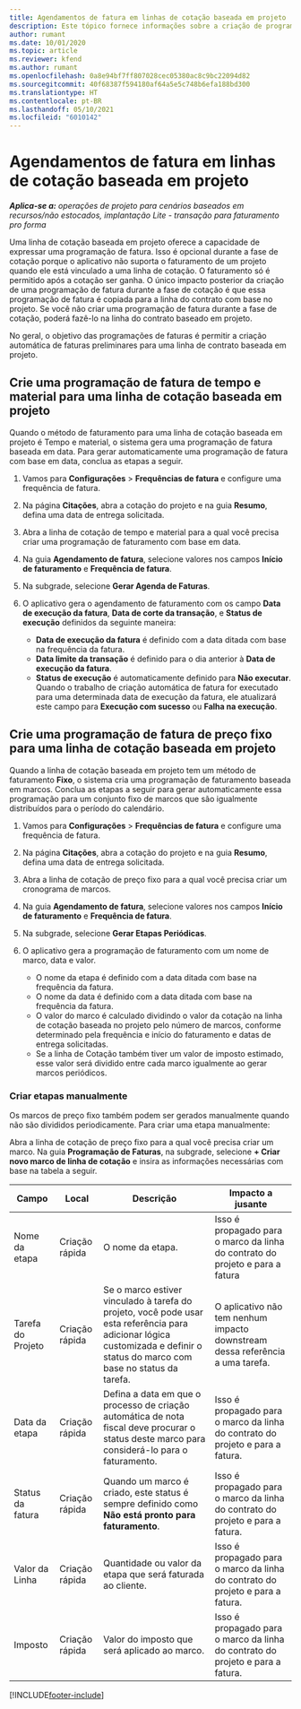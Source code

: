 ```yaml
---
title: Agendamentos de fatura em linhas de cotação baseada em projeto
description: Este tópico fornece informações sobre a criação de programações de faturas e marcos para linhas de cotação.
author: rumant
ms.date: 10/01/2020
ms.topic: article
ms.reviewer: kfend
ms.author: rumant
ms.openlocfilehash: 0a8e94bf7ff807028cec05380ac8c9bc22094d82
ms.sourcegitcommit: 40f68387f594180af64a5e5c748b6efa188bd300
ms.translationtype: HT
ms.contentlocale: pt-BR
ms.lasthandoff: 05/10/2021
ms.locfileid: "6010142"
---
```

# <a name="invoice-schedules-on-project-based-quote-lines"></a>Agendamentos de fatura em linhas de cotação baseada em projeto

_**Aplica-se a:** operações de projeto para cenários baseados em recursos/não estocados, implantação Lite - transação para faturamento pro forma_

Uma linha de cotação baseada em projeto oferece a capacidade de expressar uma programação de fatura. Isso é opcional durante a fase de cotação porque o aplicativo não suporta o faturamento de um projeto quando ele está vinculado a uma linha de cotação. O faturamento só é permitido após a cotação ser ganha. O único impacto posterior da criação de uma programação de fatura durante a fase de cotação é que essa programação de fatura é copiada para a linha do contrato com base no projeto. Se você não criar uma programação de fatura durante a fase de cotação, poderá fazê-lo na linha do contrato baseado em projeto.

No geral, o objetivo das programações de faturas é permitir a criação automática de faturas preliminares para uma linha de contrato baseada em projeto. 

## <a name="create-a-time-and-material-invoice-schedule-for-a-project-based-quote-line"></a>Crie uma programação de fatura de tempo e material para uma linha de cotação baseada em projeto

Quando o método de faturamento para uma linha de cotação baseada em projeto é Tempo e material, o sistema gera uma programação de fatura baseada em data. Para gerar automaticamente uma programação de fatura com base em data, conclua as etapas a seguir.

1. Vamos para **Configurações** > **Frequências de fatura** e configure uma frequência de fatura.
2. Na página **Citações**, abra a cotação do projeto e na guia **Resumo**, defina uma data de entrega solicitada.
3. Abra a linha de cotação de tempo e material para a qual você precisa criar uma programação de faturamento com base em data. 
4. Na guia **Agendamento de fatura**, selecione valores nos campos **Início de faturamento** e **Frequência de fatura**. 
5. Na subgrade, selecione **Gerar Agenda de Faturas**.
6. O aplicativo gera o agendamento de faturamento com os campo **Data de execução da fatura**, **Data de corte da transação**, e **Status de execução** definidos da seguinte maneira:

    - **Data de execução da fatura** é definido com a data ditada com base na frequência da fatura.
    - **Data limite da transação** é definido para o dia anterior à **Data de execução da fatura**.
    - **Status de execução** é automaticamente definido para **Não executar**. Quando o trabalho de criação automática de fatura for executado para uma determinada data de execução da fatura, ele atualizará este campo para **Execução com sucesso** ou **Falha na execução**.

## <a name="create-a-fixed-price-invoice-schedule-for-a-project-based-quote-line"></a>Crie uma programação de fatura de preço fixo para uma linha de cotação baseada em projeto

Quando a linha de cotação baseada em projeto tem um método de faturamento **Fixo**, o sistema cria uma programação de faturamento baseada em marcos. Conclua as etapas a seguir para gerar automaticamente essa programação para um conjunto fixo de marcos que são igualmente distribuídos para o período do calendário.

1. Vamos para **Configurações** > **Frequências de fatura** e configure uma frequência de fatura.
2. Na página **Citações**, abra a cotação do projeto e na guia **Resumo**, defina uma data de entrega solicitada.
3. Abra a linha de cotação de preço fixo para a qual você precisa criar um cronograma de marcos. 
4. Na guia **Agendamento de fatura**, selecione valores nos campos **Início de faturamento** e **Frequência de fatura**. 
5. Na subgrade, selecione **Gerar Etapas Periódicas**.
6. O aplicativo gera a programação de faturamento com um nome de marco, data e valor.

    - O nome da etapa é definido com a data ditada com base na frequência da fatura.
    - O nome da data é definido com a data ditada com base na frequência da fatura.
    - O valor do marco é calculado dividindo o valor da cotação na linha de cotação baseada no projeto pelo número de marcos, conforme determinado pela frequência e início do faturamento e datas de entrega solicitadas.
    - Se a linha de Cotação também tiver um valor de imposto estimado, esse valor será dividido entre cada marco igualmente ao gerar marcos periódicos.

### <a name="manually-create-milestones"></a>Criar etapas manualmente

Os marcos de preço fixo também podem ser gerados manualmente quando não são divididos periodicamente. Para criar uma etapa manualmente:

Abra a linha de cotação de preço fixo para a qual você precisa criar um marco. Na guia **Programação de Faturas**, na subgrade, selecione **+ Criar novo marco de linha de cotação** e insira as informações necessárias com base na tabela a seguir.

| **Campo** | **Local** | **Descrição** | **Impacto a jusante** |
| --- | --- | --- | --- |
| Nome da etapa | Criação rápida | O nome da etapa. | Isso é propagado para o marco da linha do contrato do projeto e para a fatura |
| Tarefa do Projeto | Criação rápida | Se o marco estiver vinculado à tarefa do projeto, você pode usar esta referência para adicionar lógica customizada e definir o status do marco com base no status da tarefa. | O aplicativo não tem nenhum impacto downstream dessa referência a uma tarefa. |
| Data da etapa | Criação rápida | Defina a data em que o processo de criação automática de nota fiscal deve procurar o status deste marco para considerá-lo para o faturamento. | Isso é propagado para o marco da linha do contrato do projeto e para a fatura. |
| Status da fatura | Criação rápida | Quando um marco é criado, este status é sempre definido como **Não está pronto para faturamento**. | Isso é propagado para o marco da linha do contrato do projeto e para a fatura. |
| Valor da Linha | Criação rápida | Quantidade ou valor da etapa que será faturada ao cliente. | Isso é propagado para o marco da linha do contrato do projeto e para a fatura. |
| Imposto | Criação rápida | Valor do imposto que será aplicado ao marco. | Isso é propagado para o marco da linha do contrato do projeto e para a fatura. |


[!INCLUDE[footer-include](../includes/footer-banner.md)]